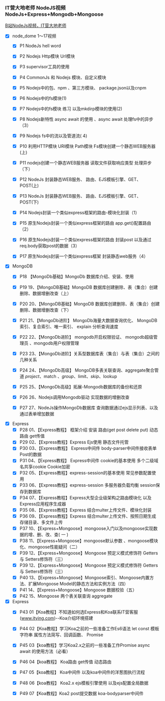 ### IT营大地老师 NodeJS视频  NodeJs+Express+Mongodb+Mongoose

[B站NodeJs视频，IT营大地老师](https://www.bilibili.com/video/BV16f4y1U7oT?from=search&seid=10962676783387615835)

- [x] node_dome 1～17视频
  - [x] P1 NodeJs hell word

  - [x] P2 Nodejs Http模块 Url模块

  - [x] P3 supervisor工具的使用

  - [x] P4 CommonJs 和 Nodejs 模块、自定义模块

  - [x] P5 Nodejs中的包、npm 、第三方模块、 package.json以及cnpm

  - [x] P6 Nodejs中的fs模块(1)

  - [x] P7 Nodejs中的fs模块 练习 以及mkdirp模块的使用(2)

  - [x] P8 Nodejs新特性 async await 的使用 、async await 处理fs中的异步（3）

  - [x] P9 Nodejs fs中的流以及管道流( 4)

  - [x] P10 利用HTTP模块 URl模块 Path模块 Fs模块创建一个静态WEB服务器(上)

  - [x] P11 nodejs创建一个静态WEB服务器 读取文件获取响应类型 处理异步（下）

  - [x] P12 NodeJs 封装静态WEB服务、 路由、EJS模板引擎、GET、POST(上)

  - [x] P13 NodeJs 封装静态WEB服务、 路由、EJS模板引擎、GET、POST(下)

  - [x] P14 Nodejs封装一个类似express框架的路由-模块化封装（1）

  - [x] P15 原生Nodejs封装一个类似express框架的路由 app.get()配置路由（2）

  - [x] P16 原生Nodejs封装一个类似express框架的路由 封装post 以及通过req.body获取post的数据（3）

  - [x] P17 原生Nodejs封装一个类似express框架 封装静态web服务（4）

- [x] MongoDB
  - [x] P18 【MongoDb基础】MongoDb 数据库介绍、安装、使用

  - [x] P19 19、【MongoDB基础】MongoDB 数据库创建删除、表（集合）创建删除、数据增删改查（上）

  - [x] P20 20、【MongoDB基础】MongoDB 数据库创建删除、表（集合）创建删除、数据增删改查（下）

  - [x] P21 21、【MongoDb进阶】 MongoDb海量大数据查询优化、 MongoDB 索引、复合索引、唯一索引、 explain 分析查询速度

  - [x] P22 22、【MongoDb进阶】 mongodb开启权限验证、 mongodb超级管理员 、mongodb用户权限管理

  - [x] P23 23、【MongoDb进阶】关系型数据库表（集合）与表（集合）之间的几种关系

  - [x] P24 24、【MongoDb高级】 MongoDB多表关联查询、aggregate聚合管道 $project 、$match 、$group、$limit、$skip、$lookup

  - [x] P25 25、【MongoDb高级】拓展-Mongodb数据库的备份和还原

  - [x] P26 26、Nodejs调用Mongodb驱动 实现数据的增删改查

  - [x] P27 27、NodeJs操作MongoDb数据库 查询数据通过ejs显示列表、以及通过表单增加数据

- [x] Express
  - [x] P28 01、【Express教程】 框架介绍 安装 路由(get post delete put) 动态路由 get传值
  - [x] P29 02、【Express教程】Express Ejs使用 静态文件托管
  - [x] P30 03、【Express教程】 Express中间件 body-parser中间件接收表单Post的数据
  - [x] P31 04、【Express教程】 Express中间件 cookie的基本使用 多个二级域名共享cookie Cookie加密
  - [x] P32 05、【Express教程】express-session的基本使用 常见参数配置使用
  - [x] P33 06、【Express教程】express-session 多服务器负载均衡 session保存到数据库
  - [x] P34 07、【Express教程】Express大型企业级架构之路由模块化 以及Express应用程序生成器
  - [x] P35 08、【Express教程】Express 结合multer上传文件、模块化封装
  - [x] P36 09、【Express教程】Express 结合multer上传文件、按照日期生成存储目录、多文件上传
  - [x] P37 10、【Express+Mongoose】mongoose入门以及mongoose实现数据的增、删、改、查( 一 )
  - [x] P38 11、【Express+Mongoose】mongoose默认参数 、mongoose模块化、mongoose性能疑问（二）
  - [x] P39 12、【Express+Mongoose】Mongoose 预定义模式修饰符 Getters与 Setters修饰符（三）
  - [x] P39 12、【Express+Mongoose】Mongoose 预定义模式修饰符 Getters与 Setters修饰符（三）
  - [x] P40 13、【Express+Mongoose】Mongoose索引、Mongoose内置方法、扩展Mongoose Model的静态方法和实例方法（四）
  - [x] P41 14、【Express+Mongoose】Mongoose 数据校验（五）
  - [x] P42 15、Mongoose 两个表关联查询 aggregate

- [x] Express
  - [x] P43 01【Koa教程】不知道如何选Express和Koa联系IT营客服(www.itying.com)--Koa介绍环境搭建

  - [x] P44 02【Koa教程】学习Koa之前的一些准备工作Es6语法 let const 模板字符串 属性方法简写、回调函数、 Promise
  - [x] P45 03【koa教程】学习Koa2.x之前的一些准备工作Promise async await 的使用方法（必看） 

  - [x] P46 04【koa教程】 Koa路由 get传值 动态路由
  - [x] P47 05【koa教程】 Koa中间件 以及koa中间件的洋葱图执行流程
  - [x] P48 06【koa教程】 Koa2.x ejs模板引擎使用 以及ejs配置全局数据
  - [x] P49 07【Koa教程】Koa2 post提交数据 koa-bodyparser中间件